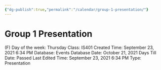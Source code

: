 ```yaml
---
{"dg-publish":true,"permalink":"/calendar/group-1-presentation/"}
---
```


# Group 1 Presentation

(F) Day of the week: Thursday
Class: IS401
Created Time: September 23, 2021 6:34 PM
Database: Events Database
Date: October 21, 2021
Days Till Date: Passed
Last Edited Time: September 23, 2021 6:34 PM
Type: Presentation